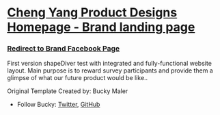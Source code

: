 # [Cheng Yang Product Designs Homepage - Brand landing page](https://yujh2.github.io/yxam/index.html)

### [Redirect to Brand Facebook Page](https://www.facebook.com/CYProductDesigns)

First version shapeDiver test with integrated and fully-functional website layout. Main purpose is to reward survey participants and provide them a glimpse of what our future product would be like..

Original Template Created by: Bucky Maler
* Follow Bucky: [Twitter](https://twitter.com/BuckyMaler), [GitHub](https://github.com/BuckyMaler)



